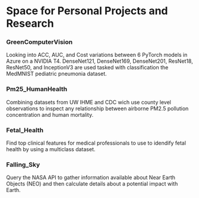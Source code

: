 # Space for Personal Projects and Research

### GreenComputerVision
Looking into ACC, AUC, and Cost variations between 6 PyTorch models in Azure on a NVIDIA T4. DenseNet121, DenseNet169, DenseNet201, ResNet18, ResNet50, and InceptionV3 are used tasked with classification the MedMNIST pediatric pneumonia dataset.

### Pm25_HumanHealth
Combining datasets from UW IHME and CDC wich use county level observations to inspect any relationship between airborne PM2.5 pollution concentration and human mortality.  

### Fetal_Health
Find top clinical features for medical professionals to use to idendify fetal health by using a multiclass dataset.

### Falling_Sky
Query the NASA API to gather information available about Near Earth Objects (NEO) and then calculate details about a potential impact with Earth.
